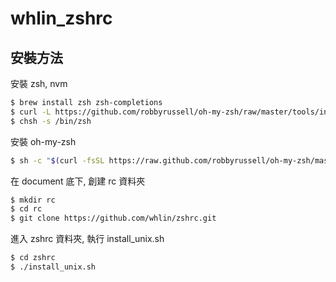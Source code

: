# whlin_zshrc

##  安裝方法

安裝 zsh, nvm 

```sh
$ brew install zsh zsh-completions
$ curl -L https://github.com/robbyrussell/oh-my-zsh/raw/master/tools/install.sh | sh
$ chsh -s /bin/zsh
```

安裝 oh-my-zsh

```sh
$ sh -c "$(curl -fsSL https://raw.github.com/robbyrussell/oh-my-zsh/master/tools/install.sh)"
```

在 document 底下, 創建 rc 資料夾

```sh
$ mkdir rc
$ cd rc
$ git clone https://github.com/whlin/zshrc.git
```

進入 zshrc 資料夾, 執行 install_unix.sh

```sh
$ cd zshrc
$ ./install_unix.sh
```
